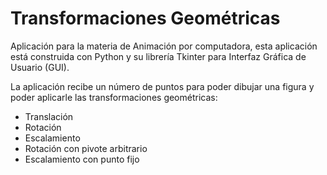 # Transformaciones Geométricas

Aplicación para la materia de Animación por computadora, esta aplicación está construida con Python y su librería Tkinter para Interfaz Gráfica de Usuario (GUI).

La aplicación recibe un número de puntos para poder dibujar una figura y poder aplicarle las transformaciones geométricas:
* Translación
* Rotación
* Escalamiento
* Rotación con pivote arbitrario
* Escalamiento con punto fijo
